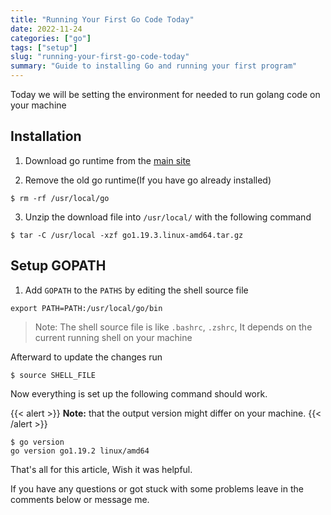 ```yaml
---
title: "Running Your First Go Code Today"
date: 2022-11-24
categories: ["go"]
tags: ["setup"]
slug: "running-your-first-go-code-today"
summary: "Guide to installing Go and running your first program"
---
```


Today we will be setting the environment for needed to run golang code on your machine

## Installation

1. Download go runtime from the [main site](https://go.dev/dl/)

2. Remove the old go runtime(If you have go already installed)

```shell
$ rm -rf /usr/local/go
```

3. Unzip the download file into `/usr/local/` with the following command
   
```shell
$ tar -C /usr/local -xzf go1.19.3.linux-amd64.tar.gz
```

## Setup GOPATH

1. Add `GOPATH` to the `PATHS` by editing the shell source file

```
export PATH=PATH:/usr/local/go/bin
```

> Note: The shell source file is like `.bashrc`, `.zshrc`, It depends on the current running shell on your machine

Afterward to update the changes run

```shell
$ source SHELL_FILE
```

Now everything is set up the following command should work.

{{< alert >}}
**Note:** that the output version might differ on your machine.
{{< /alert >}}

```shell
$ go version
go version go1.19.2 linux/amd64
```

That's all for this article, Wish it was helpful.

If you have any questions or got stuck with some problems leave in the comments below or message me.
